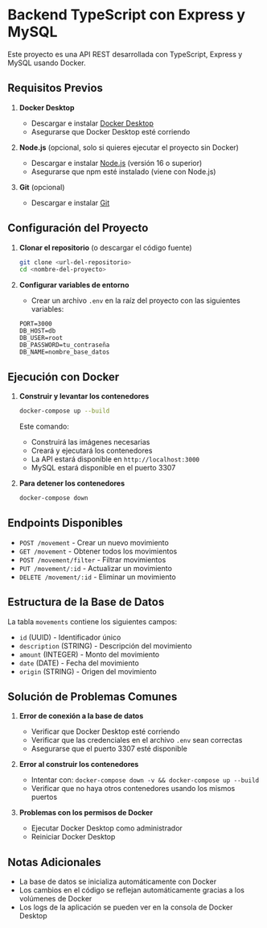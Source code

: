 # Backend TypeScript con Express y MySQL

Este proyecto es una API REST desarrollada con TypeScript, Express y MySQL usando Docker.

## Requisitos Previos

1. **Docker Desktop**
   - Descargar e instalar [Docker Desktop](https://www.docker.com/products/docker-desktop/)
   - Asegurarse que Docker Desktop esté corriendo

2. **Node.js** (opcional, solo si quieres ejecutar el proyecto sin Docker)
   - Descargar e instalar [Node.js](https://nodejs.org/) (versión 16 o superior)
   - Asegurarse que npm esté instalado (viene con Node.js)

3. **Git** (opcional)
   - Descargar e instalar [Git](https://git-scm.com/downloads)

## Configuración del Proyecto

1. **Clonar el repositorio** (o descargar el código fuente)
   ```bash
   git clone <url-del-repositorio>
   cd <nombre-del-proyecto>
   ```

2. **Configurar variables de entorno**
   - Crear un archivo `.env` en la raíz del proyecto con las siguientes variables:
   ```env
   PORT=3000
   DB_HOST=db
   DB_USER=root
   DB_PASSWORD=tu_contraseña
   DB_NAME=nombre_base_datos
   ```

## Ejecución con Docker

1. **Construir y levantar los contenedores**
   ```bash
   docker-compose up --build
   ```
   Este comando:
   - Construirá las imágenes necesarias
   - Creará y ejecutará los contenedores
   - La API estará disponible en `http://localhost:3000`
   - MySQL estará disponible en el puerto 3307

2. **Para detener los contenedores**
   ```bash
   docker-compose down
   ```

## Endpoints Disponibles

- `POST /movement` - Crear un nuevo movimiento
- `GET /movement` - Obtener todos los movimientos
- `POST /movement/filter` - Filtrar movimientos
- `PUT /movement/:id` - Actualizar un movimiento
- `DELETE /movement/:id` - Eliminar un movimiento

## Estructura de la Base de Datos

La tabla `movements` contiene los siguientes campos:
- `id` (UUID) - Identificador único
- `description` (STRING) - Descripción del movimiento
- `amount` (INTEGER) - Monto del movimiento
- `date` (DATE) - Fecha del movimiento
- `origin` (STRING) - Origen del movimiento

## Solución de Problemas Comunes

1. **Error de conexión a la base de datos**
   - Verificar que Docker Desktop esté corriendo
   - Verificar que las credenciales en el archivo `.env` sean correctas
   - Asegurarse que el puerto 3307 esté disponible

2. **Error al construir los contenedores**
   - Intentar con: `docker-compose down -v && docker-compose up --build`
   - Verificar que no haya otros contenedores usando los mismos puertos

3. **Problemas con los permisos de Docker**
   - Ejecutar Docker Desktop como administrador
   - Reiniciar Docker Desktop

## Notas Adicionales

- La base de datos se inicializa automáticamente con Docker
- Los cambios en el código se reflejan automáticamente gracias a los volúmenes de Docker
- Los logs de la aplicación se pueden ver en la consola de Docker Desktop
